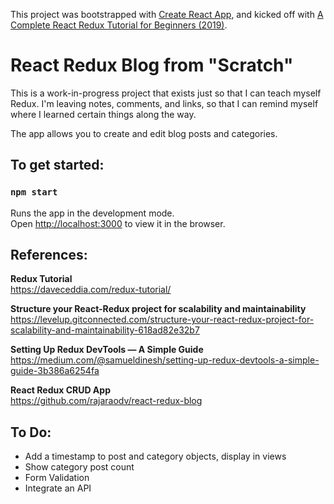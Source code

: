 
This project was bootstrapped with [Create React App](https://github.com/facebook/create-react-app), and kicked off with [A Complete React Redux Tutorial for Beginners (2019)](https://daveceddia.com/redux-tutorial/).

# React Redux Blog from "Scratch"

This is a work-in-progress project that exists just so that I can teach myself Redux. I'm leaving notes, comments, and links, so that I can remind myself where I learned certain things along the way.

The app allows you to create and edit blog posts and categories.

## To get started:

### `npm start`

Runs the app in the development mode.<br />
Open [http://localhost:3000](http://localhost:3000) to view it in the browser.

## References:

**Redux Tutorial**  
https://daveceddia.com/redux-tutorial/

**Structure your React-Redux project for scalability and maintainability**  
https://levelup.gitconnected.com/structure-your-react-redux-project-for-scalability-and-maintainability-618ad82e32b7

**Setting Up Redux DevTools — A Simple Guide**  
https://medium.com/@samueldinesh/setting-up-redux-devtools-a-simple-guide-3b386a6254fa

**React Redux CRUD App**  
https://github.com/rajaraodv/react-redux-blog

## To Do:
* Add a timestamp to post and category objects, display in views
* Show category post count
* Form Validation
* Integrate an API